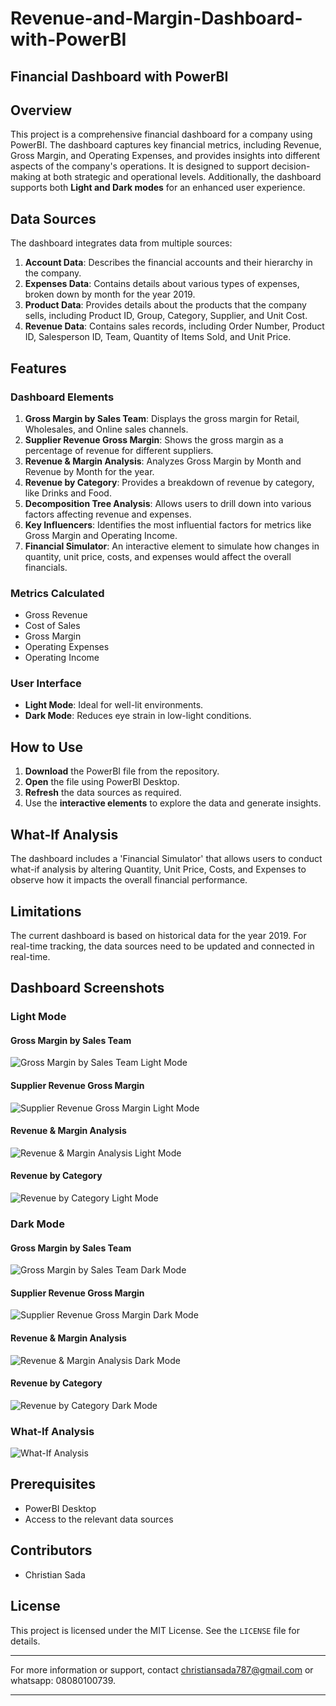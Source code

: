 # Revenue-and-Margin-Dashboard-with-PowerBI

## Financial Dashboard with PowerBI

## Overview

This project is a comprehensive financial dashboard for a company using PowerBI. The dashboard captures key financial metrics, including Revenue, Gross Margin, and Operating Expenses, and provides insights into different aspects of the company's operations. It is designed to support decision-making at both strategic and operational levels. Additionally, the dashboard supports both **Light and Dark modes** for an enhanced user experience.

## Data Sources

The dashboard integrates data from multiple sources:

1. **Account Data**: Describes the financial accounts and their hierarchy in the company.
2. **Expenses Data**: Contains details about various types of expenses, broken down by month for the year 2019.
3. **Product Data**: Provides details about the products that the company sells, including Product ID, Group, Category, Supplier, and Unit Cost.
4. **Revenue Data**: Contains sales records, including Order Number, Product ID, Salesperson ID, Team, Quantity of Items Sold, and Unit Price.

## Features

### Dashboard Elements

1. **Gross Margin by Sales Team**: Displays the gross margin for Retail, Wholesales, and Online sales channels.
2. **Supplier Revenue Gross Margin**: Shows the gross margin as a percentage of revenue for different suppliers.
3. **Revenue & Margin Analysis**: Analyzes Gross Margin by Month and Revenue by Month for the year.
4. **Revenue by Category**: Provides a breakdown of revenue by category, like Drinks and Food.
5. **Decomposition Tree Analysis**: Allows users to drill down into various factors affecting revenue and expenses.
6. **Key Influencers**: Identifies the most influential factors for metrics like Gross Margin and Operating Income.
7. **Financial Simulator**: An interactive element to simulate how changes in quantity, unit price, costs, and expenses would affect the overall financials.

### Metrics Calculated

- Gross Revenue
- Cost of Sales
- Gross Margin
- Operating Expenses
- Operating Income

### User Interface

- **Light Mode**: Ideal for well-lit environments.
- **Dark Mode**: Reduces eye strain in low-light conditions.

## How to Use

1. **Download** the PowerBI file from the repository.
2. **Open** the file using PowerBI Desktop.
3. **Refresh** the data sources as required.
4. Use the **interactive elements** to explore the data and generate insights.
  
## What-If Analysis

The dashboard includes a 'Financial Simulator' that allows users to conduct what-if analysis by altering Quantity, Unit Price, Costs, and Expenses to observe how it impacts the overall financial performance.

## Limitations

The current dashboard is based on historical data for the year 2019. For real-time tracking, the data sources need to be updated and connected in real-time.

## Dashboard Screenshots

### Light Mode

#### Gross Margin by Sales Team
![Gross Margin by Sales Team Light Mode](url-to-image-1)

#### Supplier Revenue Gross Margin
![Supplier Revenue Gross Margin Light Mode](url-to-image-2)

#### Revenue & Margin Analysis
![Revenue & Margin Analysis Light Mode](url-to-image-3)

#### Revenue by Category
![Revenue by Category Light Mode](url-to-image-4)

### Dark Mode

#### Gross Margin by Sales Team
![Gross Margin by Sales Team Dark Mode](url-to-image-5)

#### Supplier Revenue Gross Margin
![Supplier Revenue Gross Margin Dark Mode](url-to-image-6)

#### Revenue & Margin Analysis
![Revenue & Margin Analysis Dark Mode](url-to-image-7)

#### Revenue by Category
![Revenue by Category Dark Mode](url-to-image-8)

### What-If Analysis

![What-If Analysis](url-to-image-9)


## Prerequisites

- PowerBI Desktop
- Access to the relevant data sources

## Contributors

- Christian Sada

## License

This project is licensed under the MIT License. See the `LICENSE` file for details.

---

For more information or support, contact christiansada787@gmail.com or whatsapp: 08080100739.

---
